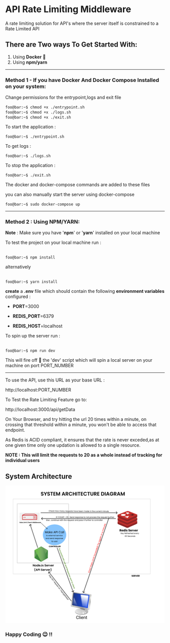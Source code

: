 # API Rate Limiting Middleware

A rate limiting solution for API's where the server itself is constrained to a Rate Limited API

## There are Two ways To Get Started With:

1.  Using **Docker** :whale:
2.  Using **npm/yarn**

<hr></hr>

### Method 1 - If you have Docker And Docker Compose Installed on your system:

Change permissions for the entrypoint,logs and exit file

```console
foo@bar:~$ chmod +x ./entrypoint.sh
foo@bar:~$ chmod +x ./logs.sh
foo@bar:~$ chmod +x ./exit.sh
```

To start the application :

```console
foo@bar:~$ ./entrypoint.sh
```

To get logs :

```console
foo@bar:~$ ./logs.sh
```

To stop the application :

```console
foo@bar:~$ ./exit.sh
```

The docker and docker-compose commands are added to these files

you can also manually start the server using docker-compose

```console
foo@bar:~$ sudo docker-compose up
```

<hr>

### Method 2 : Using NPM/YARN:

**Note** : Make sure you have '**npm**' or '**yarn**' installed on your local machine

To test the project on your local machine run :

```console

foo@bar:~$ npm install

```

alternatively

```console

foo@bar:~$ yarn install

```

**create** a **.env** file which should contain the following **environment variables** configured :

- **PORT**=3000

- **REDIS_PORT**=6379

- **REDIS_HOST**=localhost

To spin up the server run :

```console

foo@bar:~$ npm run dev

```

This will fire off :rocket: the 'dev' script which will spin a local server on your machine on port PORT_NUMBER

  <hr></hr>

To use the API, use this URL as your base URL :

http://localhost:PORT_NUMBER

To Test the Rate Limiting Feature go to:

http://localhost:3000/api/getData

On Your Browser, and try hitting the url 20 times within a minute, on crossing that threshold within a minute, you won't be able to access that endpoint.

As Redis is ACID compliant, it ensures that the rate is never exceded,as at one given time only one updation is allowed to a single resource.

<b>NOTE : This will limit the requests to 20 as a whole instead of tracking for individual users</b>

## System Architecture

![System Architecture (can be found in root "system_architecture.png")](https://github.com/BurhanuddinMerchant/api-rate-limiter/blob/main/system_architecture.png?raw=true)

### Happy Coding :wink: !!
